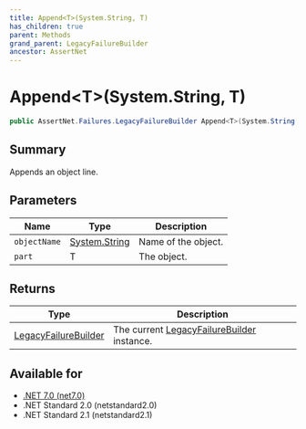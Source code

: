 ```yaml
---
title: Append<T>(System.String, T)
has_children: true
parent: Methods
grand_parent: LegacyFailureBuilder
ancestor: AssertNet
---
```

# Append&lt;T&gt;(System.String, T)

```csharp
public AssertNet.Failures.LegacyFailureBuilder Append<T>(System.String objectName, T part);
```

## Summary
Appends an object line.

## Parameters
|Name|Type|Description|
|-|-|-|
|`objectName`|[System.String](https://learn.microsoft.com/en-us/dotnet/api/system.string)|Name of the object.|
|`part`|T|The object.|

## Returns
|Type|Description|
|-|-|
|[LegacyFailureBuilder](t_assertnet_failures_legacyfailurebuilder.md)|The current [LegacyFailureBuilder](t_assertnet_failures_legacyfailurebuilder.md) instance.|

## Available for
- [.NET 7.0 (net7.0)](https://versionsof.net/core/7.0/)
- .NET Standard 2.0 (netstandard2.0)
- .NET Standard 2.1 (netstandard2.1)
